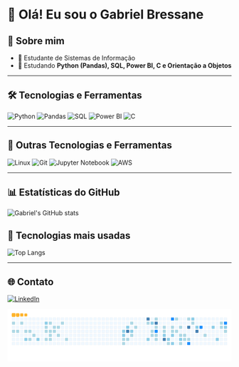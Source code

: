 # 👋 Olá! Eu sou o Gabriel Bressane

## 🚀 Sobre mim
- 🔭 Estudante de Sistemas de Informação
- 🌱 Estudando **Python (Pandas), SQL, Power BI, C e Orientação a Objetos**  

---

## 🛠️ Tecnologias e Ferramentas

![Python](https://img.shields.io/badge/Python-3776AB?style=for-the-badge&logo=python&logoColor=white)
![Pandas](https://img.shields.io/badge/Pandas-150458?style=for-the-badge&logo=pandas&logoColor=white)
![SQL](https://img.shields.io/badge/SQL-025E8C?style=for-the-badge&logo=sqlite&logoColor=white)
![Power BI](https://img.shields.io/badge/Power%20BI-F2C811?style=for-the-badge&logo=power-bi&logoColor=black)
![C](https://img.shields.io/badge/C-A8B9CC?style=for-the-badge&logo=c&logoColor=black)

---

## 🔧 Outras Tecnologias e Ferramentas

![Linux](https://img.shields.io/badge/Linux-FCC624?style=for-the-badge&logo=linux&logoColor=black)
![Git](https://img.shields.io/badge/Git-F05032?style=for-the-badge&logo=git&logoColor=white)
![Jupyter Notebook](https://img.shields.io/badge/Jupyter%20Notebook-F37626?style=for-the-badge&logo=jupyter&logoColor=white)
![AWS](https://img.shields.io/badge/AWS-232F3E?style=for-the-badge&logo=amazon-aws&logoColor=white)

---

## 📊 Estatísticas do GitHub

![Gabriel's GitHub stats](https://github-readme-stats.vercel.app/api?username=Bressane06&show_icons=true&theme=radical)

## 🚩 Tecnologias mais usadas

![Top Langs](https://github-readme-stats.vercel.app/api/top-langs/?username=Bressane06&layout=compact&theme=radical)

---

## 🌐 Contato

[![LinkedIn](https://img.shields.io/badge/LinkedIn-0077B5?style=for-the-badge&logo=linkedin&logoColor=white)](https://linkedin.com/in/SEU-LINK)


<p align="center">
  <img src="https://github.com/Bressane06/Bressane06/blob/output/github-contribution-grid-snake.gif" />
</p>

